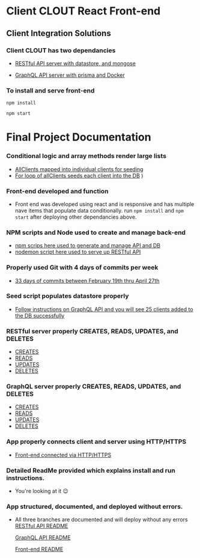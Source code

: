 # Client CLOUT React Front-end

## Client Integration Solutions

### Client CLOUT has two dependancies

- [RESTful API server with datastore, and mongose](https://github.com/krymarie/Final-FullStack-API)

- [GraphQL API server with prisma and Docker](https://github.com/krymarie/GraphQL-API-Node-Server)

### To install and serve front-end

```
npm install
```

```
npm start
```

# Final Project Documentation

### Conditional logic and array methods render large lists

- [AllClients mapped into individual clients for seeding](https://github.com/krymarie/GraphQL-API-Node-Server/blob/master/prisma/seed.js#L11)
- [For loop of allClients seeds each client into the DB](https://github.com/krymarie/GraphQL-API-Node-Server/blob/master/prisma/seed.js#L26)
  )

### Front-end developed and function

- Front end was developed using react and is responsive and has multiple nave items that populate data conditionally. run `npm install` and `npm start` after deploying other dependancies above.

### NPM scripts and Node used to create and manage back-end

- [npm scrips here used to generate and manage API and DB](https://github.com/krymarie/GraphQL-API-Node-Server/blob/master/package.json#L11)
- [nodemon script here used to serve up RESTful API](https://github.com/krymarie/Final-FullStack-API/blob/master/package.json#L8)

### Properly used Git with 4 days of commits per week

- [33 days of commits between February 19th thru April 27th](https://github.com/krymarie)

### Seed script populates datastore properly

- [Follow instructions on GraphQL API and you will see 25 clients added to the DB successfully](https://github.com/krymarie/GraphQL-API-Node-Server)

### RESTful server properly CREATES, READS, UPDATES, and DELETES

- [CREATES](https://github.com/krymarie/Final-FullStack-API/blob/master/controllers/feed.js#L19)
- [READS](https://github.com/krymarie/Final-FullStack-API/blob/master/controllers/feed.js#L1)
- [UPDATES]()
- [DELETES]()

### GraphQL server properly CREATES, READS, UPDATES, and DELETES

- [CREATES]()
- [READS]()
- [UPDATES]()
- [DELETES]()

### App properly connects client and server using HTTP/HTTPS

- [Front-end connected via HTTP/HTTPS]()

### Detailed ReadMe provided which explains install and run instructions.

- You're looking at it :wink:

### App structured, documented, and deployed without errors.

- All three branches are documented and will deploy without any errors
  [RESTful API README](https://github.com/krymarie/Final-FullStack-API/blob/master/README.md)

  [GraphQL API README](https://github.com/krymarie/GraphQL-API-Node-Server/blob/master/README.md)

  [Front-end README](https://github.com/krymarie/Final-FullStack-FrontEnd/blob/master/README.md)
